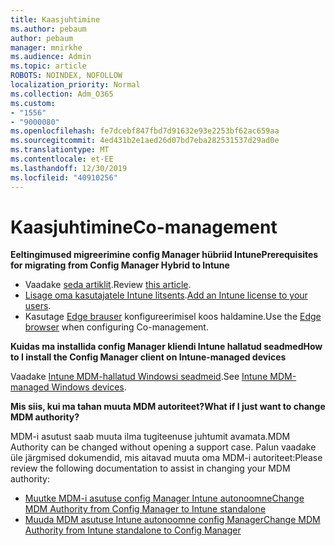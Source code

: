 ```yaml
---
title: Kaasjuhtimine
ms.author: pebaum
author: pebaum
manager: mnirkhe
ms.audience: Admin
ms.topic: article
ROBOTS: NOINDEX, NOFOLLOW
localization_priority: Normal
ms.collection: Adm_O365
ms.custom:
- "1556"
- "9000080"
ms.openlocfilehash: fe7dcebf847fbd7d91632e93e2253bf62ac659aa
ms.sourcegitcommit: 4ed431b2e1aed26d07bd7eba282531537d29ad0e
ms.translationtype: MT
ms.contentlocale: et-EE
ms.lasthandoff: 12/30/2019
ms.locfileid: "40910256"
---
```

# <a name="co-management"></a><span data-ttu-id="06979-102">Kaasjuhtimine</span><span class="sxs-lookup"><span data-stu-id="06979-102">Co-management</span></span>

<span data-ttu-id="06979-103">**Eeltingimused migreerimine config Manager hübriid Intune**</span><span class="sxs-lookup"><span data-stu-id="06979-103">**Prerequisites for migrating from Config Manager Hybrid to Intune**</span></span>

- <span data-ttu-id="06979-104">Vaadake [seda artiklit](https://docs.microsoft.com/sccm/mdm/deploy-use/migrate-hybridmdm-to-intunesa).</span><span class="sxs-lookup"><span data-stu-id="06979-104">Review [this article](https://docs.microsoft.com/sccm/mdm/deploy-use/migrate-hybridmdm-to-intunesa).</span></span>
- <span data-ttu-id="06979-105">[Lisage oma kasutajatele Intune litsents](https://docs.microsoft.com/intune/licenses-assign).</span><span class="sxs-lookup"><span data-stu-id="06979-105">[Add an Intune license to your users](https://docs.microsoft.com/intune/licenses-assign).</span></span>
- <span data-ttu-id="06979-106">Kasutage [Edge brauser](https://www.microsoft.com/windows/microsoft-edge) konfigureerimisel koos haldamine.</span><span class="sxs-lookup"><span data-stu-id="06979-106">Use the [Edge browser](https://www.microsoft.com/windows/microsoft-edge) when configuring Co-management.</span></span>

<span data-ttu-id="06979-107">**Kuidas ma installida config Manager kliendi Intune hallatud seadmed**</span><span class="sxs-lookup"><span data-stu-id="06979-107">**How to I install the Config Manager client on Intune-managed devices**</span></span>

<span data-ttu-id="06979-108">Vaadake [Intune MDM-hallatud Windowsi seadmeid](https://docs.microsoft.com/sccm/core/clients/deploy/deploy-clients-to-windows-computers#bkmk_mdm).</span><span class="sxs-lookup"><span data-stu-id="06979-108">See [Intune MDM-managed Windows devices](https://docs.microsoft.com/sccm/core/clients/deploy/deploy-clients-to-windows-computers#bkmk_mdm).</span></span>

<span data-ttu-id="06979-109">**Mis siis, kui ma tahan muuta MDM autoriteet?**</span><span class="sxs-lookup"><span data-stu-id="06979-109">**What if I just want to change MDM authority?**</span></span>

<span data-ttu-id="06979-110">MDM-i asutust saab muuta ilma tugiteenuse juhtumit avamata.</span><span class="sxs-lookup"><span data-stu-id="06979-110">MDM Authority can be changed without opening a support case.</span></span> <span data-ttu-id="06979-111">Palun vaadake üle järgmised dokumendid, mis aitavad muuta oma MDM-i autoriteet:</span><span class="sxs-lookup"><span data-stu-id="06979-111">Please review the following documentation to assist in changing your MDM authority:</span></span>
- [<span data-ttu-id="06979-112">Muutke MDM-i asutuse config Manager Intune autonoomne</span><span class="sxs-lookup"><span data-stu-id="06979-112">Change MDM Authority from Config Manager to Intune standalone</span></span>](https://docs.microsoft.com/sccm/mdm/deploy-use/migrate-change-mdm-authority)
- [<span data-ttu-id="06979-113">Muuda MDM asutuse Intune autonoomne config Manager</span><span class="sxs-lookup"><span data-stu-id="06979-113">Change MDM Authority from Intune standalone to Config Manager</span></span>](https://docs.microsoft.com/intune-classic/deploy-use/prerequisites-for-enrollment#what-to-do-if-you-choose-the-wrong-mdm-authority-setting)
